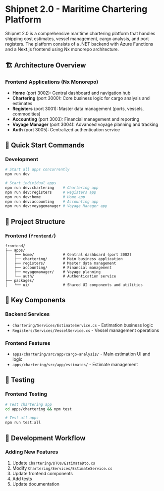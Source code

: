 # Shipnet 2.0 - Maritime Chartering Platform

Shipnet 2.0 is a comprehensive maritime chartering platform that handles shipping cost estimates, vessel management, cargo analysis, and port registers. The platform consists of a .NET backend with Azure Functions and a Next.js frontend using Nx monorepo architecture.

## 🏗️ **Architecture Overview**

### **Frontend Applications (Nx Monorepo)**
- **Home** (port 3002): Central dashboard and navigation hub
- **Chartering** (port 3000): Core business logic for cargo analysis and estimates
- **Registers** (port 3001): Master data management (ports, vessels, commodities)
- **Accounting** (port 3003): Financial management and reporting
- **Voyage Manager** (port 3004): Advanced voyage planning and tracking
- **Auth** (port 3005): Centralized authentication service

## 🚀 **Quick Start Commands**

### **Development**
```bash
# Start all apps concurrently
npm run dev

# Start individual apps
npm run dev:chartering    # Chartering app
npm run dev:registers     # Registers app
npm run dev:home          # Home app
npm run dev:accounting    # Accounting app
npm run dev:voyagemanager # Voyage Manager app
```

## 📁 **Project Structure**

### **Frontend (`frontend/`)**
```
frontend/
├── apps/
│   ├── home/             # Central dashboard (port 3002)
│   ├── chartering/       # Main business application
│   ├── registers/        # Master data management
│   ├── accounting/       # Financial management
│   ├── voyagemanager/    # Voyage planning
│   └── auth/             # Authentication service
├── packages/
│   └── ui/               # Shared UI components and utilities
```

## 🔧 **Key Components**

### **Backend Services**
- `Chartering/Services/EstimateService.cs` - Estimation business logic
- `Registers/Services/VesselService.cs` - Vessel management operations

### **Frontend Features**
- `apps/chartering/src/app/cargo-analysis/` - Main estimation UI and logic
- `apps/chartering/src/app/estimates/` - Estimate management

## 🧪 **Testing**

### **Frontend Testing**
```bash
# Test chartering app
cd apps/chartering && npm test

# Test all apps
npm run test:all
```

## 🔄 **Development Workflow**

### **Adding New Features**
1. Update `Chartering/DTOs/EstimateDto.cs`
2. Modify `Chartering/Services/EstimateService.cs`
3. Update frontend components
4. Add tests
5. Update documentation
